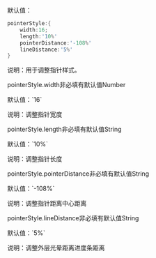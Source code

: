 默认值：

```d
pointerStyle:{
    width:16;
    length:'10%'
    pointerDistance:'-108%'
    lineDistance:'5%'
}
```

说明：用于调整指针样式。

<p class='ev_expand_title'>pointerStyle.width<span class='ev_expand_required'>非必填</span><span class='ev_expand_defaults'>有默认值</span><span class='ev_expand_type'>Number</span>
<p class='ev_expand_introduce'>默认值：`16`
<p class='ev_expand_introduce'>说明：调整指针宽度

<p class='ev_expand_title'>pointerStyle.length<span class='ev_expand_required'>非必填</span><span class='ev_expand_defaults'>有默认值</span><span class='ev_expand_type'>String</span>
<p class='ev_expand_introduce'>默认值：`10%`
<p class='ev_expand_introduce'>说明：调整指针长度

<p class='ev_expand_title'>pointerStyle.pointerDistance<span class='ev_expand_required'>非必填</span><span class='ev_expand_defaults'>有默认值</span><span class='ev_expand_type'>String</span>
<p class='ev_expand_introduce'>默认值：`-108%`
<p class='ev_expand_introduce'>说明：调整指针距离中心距离

<p class='ev_expand_title'>pointerStyle.lineDistance<span class='ev_expand_required'>非必填</span><span class='ev_expand_defaults'>有默认值</span><span class='ev_expand_type'>String</span>
<p class='ev_expand_introduce'>默认值：`5%`
<p class='ev_expand_introduce'>说明：调整外层光晕距离进度条距离

